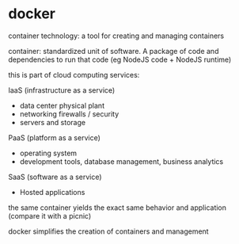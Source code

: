 # docker

container technology: a tool for creating and managing containers

container: standardized unit of software. A package of code and dependencies to run that code (eg NodeJS code + NodeJS runtime)

this is part of cloud computing services:

IaaS (infrastructure as a service)
  - data center physical plant 
  - networking firewalls / security 
  - servers and storage

PaaS (platform as a service)
  - operating system
  - development tools, database management, business analytics

SaaS (software as a service)
  - Hosted applications

the same container yields the exact same behavior and application (compare it with a picnic)

docker simplifies the creation of containers and management